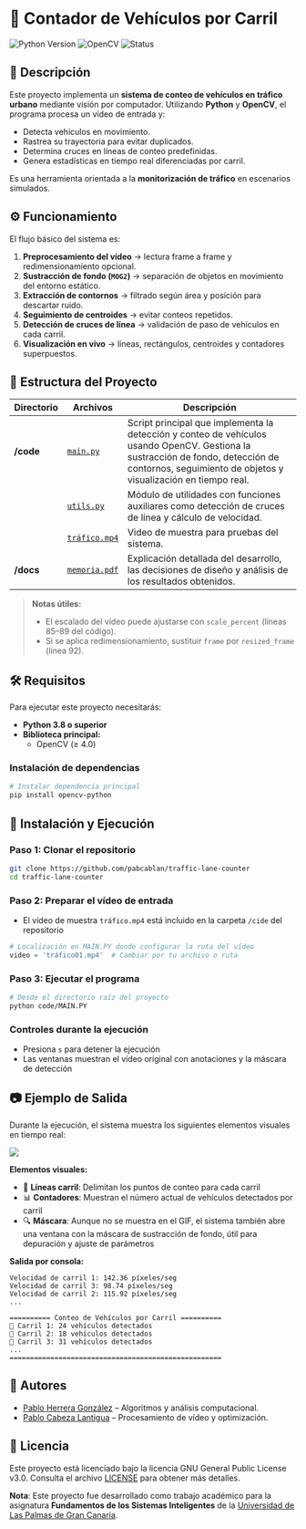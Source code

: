# 🚦 Contador de Vehículos por Carril  

![Python Version](https://img.shields.io/badge/Python-%3E%3D3.8-blue)  ![OpenCV](https://img.shields.io/badge/OpenCV-%3E%3D4.0-green)  ![Status](https://img.shields.io/badge/status-completed-success)  

## 📌 Descripción  

Este proyecto implementa un **sistema de conteo de vehículos en tráfico urbano** mediante visión por computador. Utilizando **Python** y **OpenCV**, el programa procesa un vídeo de entrada y:  

- Detecta vehículos en movimiento.  
- Rastrea su trayectoria para evitar duplicados.  
- Determina cruces en líneas de conteo predefinidas.  
- Genera estadísticas en tiempo real diferenciadas por carril.  

Es una herramienta orientada a la **monitorización de tráfico** en escenarios simulados.  


## ⚙️ Funcionamiento  

El flujo básico del sistema es:  

1. **Preprocesamiento del vídeo** → lectura frame a frame y redimensionamiento opcional.  
2. **Sustracción de fondo (`MOG2`)** → separación de objetos en movimiento del entorno estático.  
3. **Extracción de contornos** → filtrado según área y posición para descartar ruido.  
4. **Seguimiento de centroides** → evitar conteos repetidos.  
5. **Detección de cruces de línea** → validación de paso de vehículos en cada carril.  
6. **Visualización en vivo** → líneas, rectángulos, centroides y contadores superpuestos.  


## 📂 Estructura del Proyecto  

| Directorio | Archivos | Descripción |
|------------|----------|-------------|
| **/code**  | [`main.py`](/code/main.py) | Script principal que implementa la detección y conteo de vehículos usando OpenCV. Gestiona la sustracción de fondo, detección de contornos, seguimiento de objetos y visualización en tiempo real. |
|            | [`utils.py`](/code/utils.py) | Módulo de utilidades con funciones auxiliares como detección de cruces de línea y cálculo de velocidad. |
|            | [`tráfico.mp4`](/code/utils.py) | Video de muestra para pruebas del sistema. |
| **/docs**  | [`memoria.pdf`](/docs/memoria.pdf) | Explicación detallada del desarrollo, las decisiones de diseño y análisis de los resultados obtenidos. |

> **Notas útiles:**  
> - El escalado del vídeo puede ajustarse con `scale_percent` (líneas 85–89 del código).  
> - Si se aplica redimensionamiento, sustituir `frame` por `resized_frame` (línea 92).  
## 🛠️ Requisitos

Para ejecutar este proyecto necesitarás:

* **Python 3.8 o superior**
* **Biblioteca principal:**
  * OpenCV (≥ 4.0)

### Instalación de dependencias

```bash
# Instalar dependencia principal
pip install opencv-python
```

## 🚀 Instalación y Ejecución

### Paso 1: Clonar el repositorio

```bash
git clone https://github.com/pabcablan/traffic-lane-counter
cd traffic-lane-counter
```

### Paso 2: Preparar el vídeo de entrada

* El vídeo de muestra `tráfico.mp4` está incluido en la carpeta `/cide` del repositorio

```python
# Localización en MAIN.PY donde configurar la ruta del vídeo
video = 'tráfico01.mp4'  # Cambiar por tu archivo o ruta
```

### Paso 3: Ejecutar el programa

```bash
# Desde el directorio raíz del proyecto
python code/MAIN.PY
```

### Controles durante la ejecución

* Presiona `s` para detener la ejecución
* Las ventanas muestran el vídeo original con anotaciones y la máscara de detección


## 📷 Ejemplo de Salida

Durante la ejecución, el sistema muestra los siguientes elementos visuales en tiempo real:

![](https://github.com/user-attachments/assets/0abc1b41-8e5f-4ed5-9c43-0be849b38934)


**Elementos visuales:**
- 🚦 **Líneas carril**: Delimitan los puntos de conteo para cada carril
- 📊 **Contadores**: Muestran el número actual de vehículos detectados por carril 
- 🔍 **Máscara**: Aunque no se muestra en el GIF, el sistema también abre una ventana con la máscara de sustracción de fondo, útil para depuración y ajuste de parámetros

**Salida por consola:**
```
Velocidad de carril 1: 142.36 píxeles/seg
Velocidad de carril 3: 98.74 píxeles/seg
Velocidad de carril 2: 115.92 píxeles/seg
...

========== Conteo de Vehículos por Carril ==========
🚗 Carril 1: 24 vehículos detectados
🚗 Carril 2: 18 vehículos detectados
🚗 Carril 3: 31 vehículos detectados
...
====================================================
```


## 👥 Autores

- [Pablo Herrera González](https://github.com/D4rk-h) – Algoritmos y análisis computacional.
- [Pablo Cabeza Lantigua](https://github.com/pabcablan) – Procesamiento de vídeo y optimización.


## 📄 Licencia

Este proyecto está licenciado bajo la licencia GNU General Public License v3.0. Consulta el archivo [LICENSE](LICENSE) para obtener más detalles.

**Nota**: Este proyecto fue desarrollado como trabajo académico para la asignatura **Fundamentos de los Sistemas Inteligentes** de la [Universidad de Las Palmas de Gran Canaria](https://www.ulpgc.es/).
